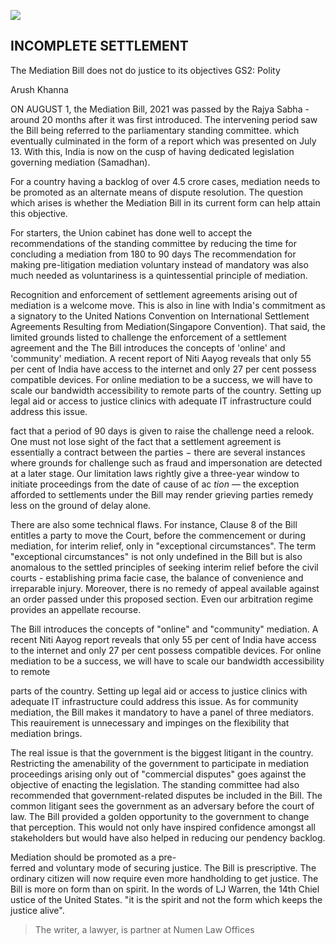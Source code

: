 ![](_page_0_Picture_0.jpeg)

## INCOMPLETE SETTLEMENT

The Mediation Bill does not do justice to its objectives GS2: Polity

Arush Khanna

ON AUGUST 1, the Mediation Bill, 2021 was passed by the Rajya Sabha - around 20 months after it was first introduced. The intervening period saw the Bill being referred to the parliamentary standing committee. which eventually culminated in the form of a report which was presented on July 13. With this, India is now on the cusp of having dedicated legislation governing mediation (Samadhan).

For a country having a backlog of over 4.5 crore cases, mediation needs to be promoted as an alternate means of dispute resolution. The question which arises is whether the Mediation Bill in its current form can help attain this objective.

For starters, the Union cabinet has done well to accept the recommendations of the standing committee by reducing the time for concluding a mediation from 180 to 90 days The recommendation for making pre-litigation mediation voluntary instead of mandatory was also much needed as voluntariness is a quintessential principle of mediation.

Recognition and enforcement of settlement agreements arising out of mediation is a welcome move. This is also in line with India's commitment as a signatory to the United Nations Convention on International Settlement Agreements Resulting from Mediation(Singapore Convention). That said, the limited grounds listed to challenge the enforcement of a settlement agreement and the The Bill introduces the concepts of 'online' and 'community' mediation. A recent report of Niti Aayog reveals that only 55 per cent of India have access to the internet and only 27 per cent possess compatible devices. For online mediation to be a success, we will have to scale our bandwidth accessibility to remote parts of the country. Setting up legal aid or access to justice clinics with adequate IT infrastructure could address this issue.

fact that a period of 90 days is given to raise the challenge need a relook. One must not lose sight of the fact that a settlement agreement is essentially a contract between the parties  $-$  there are several instances where grounds for challenge such as fraud and impersonation are detected at a later stage. Our limitation laws rightly give a three-year window to initiate proceedings from the date of cause of ac $tion$  — the exception afforded to settlements under the Bill may render grieving parties remedy less on the ground of delay alone.

There are also some technical flaws. For instance, Clause 8 of the Bill entitles a party to move the Court, before the commencement or during mediation, for interim relief, only in "exceptional circumstances". The term "exceptional circumstances" is not only undefined in the Bill but is also anomalous to the settled principles of seeking interim relief before the civil courts - establishing prima facie case, the balance of convenience and irreparable injury. Moreover, there is no remedy of appeal available against an order passed under this proposed section. Even our arbitration regime provides an appellate recourse.

The Bill introduces the concepts of "online" and "community" mediation. A recent Niti Aayog report reveals that only 55 per cent of India have access to the internet and only 27 per cent possess compatible devices. For online mediation to be a success, we will have to scale our bandwidth accessibility to remote

parts of the country. Setting up legal aid or access to justice clinics with adequate IT infrastructure could address this issue. As for community mediation, the Bill makes it mandatory to have a panel of three mediators. This reauirement is unnecessary and impinges on the flexibility that mediation brings.

The real issue is that the government is the biggest litigant in the country. Restricting the amenability of the government to participate in mediation proceedings arising only out of "commercial disputes" goes against the objective of enacting the legislation. The standing committee had also recommended that government-related disputes be included in the Bill. The common litigant sees the government as an adversary before the court of law. The Bill provided a golden opportunity to the government to change that perception. This would not only have inspired confidence amongst all stakeholders but would have also helped in reducing our pendency backlog.

Mediation should be promoted as a pre-<br>ferred and voluntary mode of securing justice. The Bill is prescriptive. The ordinary citizen will now require even more handholding to get justice. The Bill is more on form than on spirit. In the words of LJ Warren, the 14th Chiel ustice of the United States. "it is the spirit and not the form which keeps the justice alive".

> The writer, a lawyer, is partner at Numen Law Offices